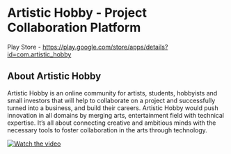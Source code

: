 # Artistic Hobby - Project Collaboration Platform
Play Store - https://play.google.com/store/apps/details?id=com.artistic_hobby</br>

## About Artistic Hobby
Artistic Hobby is an online community for artists, students, hobbyists and small investors that will help to collaborate on a project and successfully turned into a business, and build their careers. Artistic Hobby would push innovation in all domains by merging arts, entertainment field with technical expertise. It’s all about connecting creative and ambitious minds with the necessary tools to foster collaboration in the arts through technology.

[![Watch the video](https://img.youtube.com/vi/nkB6oN-4i3g/maxresdefault.jpg)](https://youtu.be/nkB6oN-4i3g)
